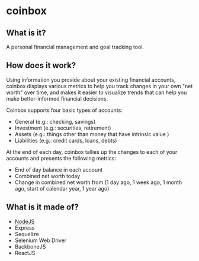 coinbox
=======

What is it?
-----------

A personal financial management and goal tracking tool.


How does it work?
-----------------

Using information you provide about your existing financial accounts, coinbox displays various
metrics to help you track changes in your own "net worth" over time, and makes it easier to
visualize trends that can help you make better-informed financial decisions.

Coinbox supports four basic types of accounts:

* General (e.g.: checking, savings)
* Investment (e.g.: securities, retirement)
* Assets (e.g.: things other than money that have intrinsic value )
* Liabilities (e.g.: credit cards, loans, debts)

At the end of each day, coinbox tallies up the changes to each of your accounts and presents
the following metrics:

* End of day balance in each account
* Combined net worth today
* Change in combined net worth from (1 day ago, 1 week ago, 1 month ago, start of calendar year, 1 year ago)


What is it made of?
-------------------

* [NodeJS](http://nodejs.org)
* Express
* Sequelize
* Selenium Web Driver
* BackboneJS
* ReactJS
